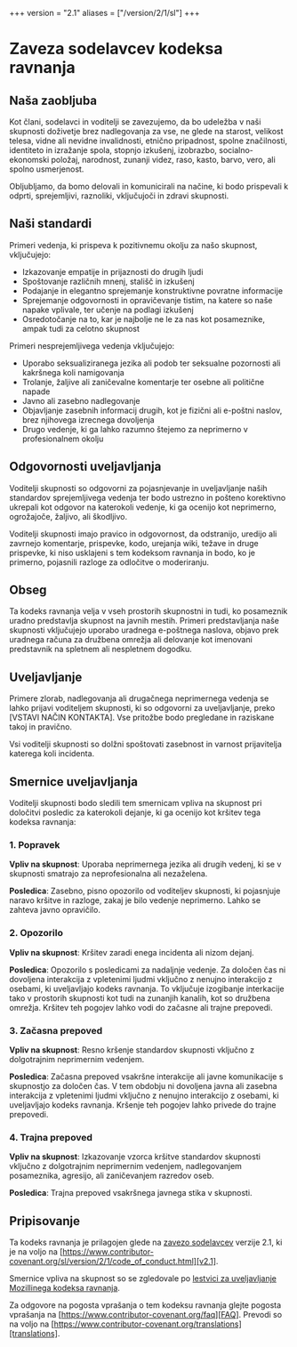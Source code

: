 +++
version = "2.1"
aliases = ["/version/2/1/sl"]
+++

# Zaveza sodelavcev kodeksa ravnanja

## Naša zaobljuba

Kot člani, sodelavci in voditelji se zavezujemo, da bo udeležba v naši skupnosti
doživetje brez nadlegovanja za vse, ne glede na starost, velikost telesa, vidne
ali nevidne invalidnosti, etnično pripadnost, spolne značilnosti, identiteto in
izražanje spola, stopnjo izkušenj, izobrazbo, socialno-ekonomski položaj,
narodnost, zunanji videz, raso, kasto, barvo, vero, ali spolno usmerjenost.

Obljubljamo, da bomo delovali in komunicirali na načine, ki bodo prispevali k
odprti, sprejemljivi, raznoliki, vključujoči in zdravi skupnosti.

## Naši standardi

Primeri vedenja, ki prispeva k pozitivnemu okolju za našo skupnost, vključujejo:

* Izkazovanje empatije in prijaznosti do drugih ljudi
* Spoštovanje različnih mnenj, stališč in izkušenj
* Podajanje in elegantno sprejemanje konstruktivne povratne informacije
* Sprejemanje odgovornosti in opravičevanje tistim, na katere so naše napake
  vplivale, ter učenje na podlagi izkušenj
* Osredotočanje na to, kar je najbolje ne le za nas kot posameznike, ampak tudi
  za celotno skupnost

Primeri nesprejemljivega vedenja vključujejo:

* Uporabo seksualiziranega jezika ali podob ter seksualne pozornosti ali
  kakršnega koli namigovanja
* Trolanje, žaljive ali zaničevalne komentarje ter osebne ali politične napade
* Javno ali zasebno nadlegovanje
* Objavljanje zasebnih informacij drugih, kot je fizični ali e-poštni naslov,
  brez njihovega izrecnega dovoljenja
* Drugo vedenje, ki ga lahko razumno štejemo za neprimerno v profesionalnem
  okolju

## Odgovornosti uveljavljanja

Voditelji skupnosti so odgovorni za pojasnjevanje in uveljavljanje naših
standardov sprejemljivega vedenja ter bodo ustrezno in pošteno korektivno
ukrepali kot odgovor na katerokoli vedenje, ki ga ocenijo kot neprimerno,
ogrožajoče, žaljivo, ali škodljivo.

Voditelji skupnosti imajo pravico in odgovornost, da odstranijo, uredijo ali
zavrnejo komentarje, prispevke, kodo, urejanja wiki, težave in druge prispevke,
ki niso usklajeni s tem kodeksom ravnanja in bodo, ko je primerno, pojasnili
razloge za odločitve o moderiranju.

## Obseg

Ta kodeks ravnanja velja v vseh prostorih skupnostni in tudi, ko posameznik
uradno predstavlja skupnost na javnih mestih. Primeri predstavljanja naše
skupnosti vključujejo uporabo uradnega e-poštnega naslova, objavo prek uradnega
računa za družbena omrežja ali delovanje kot imenovani predstavnik na spletnem
ali nespletnem dogodku.

## Uveljavljanje

Primere zlorab, nadlegovanja ali drugačnega neprimernega vedenja se lahko
prijavi voditeljem skupnosti, ki so odgovorni za uveljavljanje, preko
[VSTAVI NAČIN KONTAKTA].
Vse pritožbe bodo pregledane in raziskane takoj in pravično.

Vsi voditelji skupnosti so dolžni spoštovati zasebnost in varnost prijavitelja
katerega koli incidenta.

## Smernice uveljavljanja

Voditelji skupnosti bodo sledili tem smernicam vpliva na skupnost pri določitvi
posledic za katerokoli dejanje, ki ga ocenijo kot kršitev tega kodeksa ravnanja:

### 1. Popravek

**Vpliv na skupnost**: Uporaba neprimernega jezika ali drugih vedenj, ki se v
skupnosti smatrajo za neprofesionalna ali nezaželena.

**Posledica**: Zasebno, pisno opozorilo od voditeljev skupnosti, ki pojasnjuje
naravo kršitve in razloge, zakaj je bilo vedenje neprimerno. Lahko se zahteva
javno opravičilo.

### 2. Opozorilo

**Vpliv na skupnost**: Kršitev zaradi enega incidenta ali nizom dejanj.

**Posledica**: Opozorilo s posledicami za nadaljnje vedenje. Za določen čas ni
dovoljena interakcija z vpletenimi ljudmi vključno z nenujno interakcijo z
osebami, ki uveljavljajo kodeks ravnanja. To vključuje izogibanje interkacije
tako v prostorih skupnosti kot tudi na zunanjih kanalih, kot so družbena
omrežja. Kršitev teh pogojev lahko vodi do začasne ali trajne prepovedi.

### 3. Začasna prepoved

**Vpliv na skupnost**: Resno kršenje standardov skupnosti vključno z
dolgotrajnim neprimernim vedenjem.

**Posledica**: Začasna prepoved vsakršne interakcije ali javne komunikacije s
skupnostjo za določen čas. V tem obdobju ni dovoljena javna ali zasebna
interakcija z vpletenimi ljudmi vključno z nenujno interakcijo z osebami, ki
uveljavljajo kodeks ravnanja. Kršenje teh pogojev lahko privede do trajne
prepovedi.

### 4. Trajna prepoved

**Vpliv na skupnost**: Izkazovanje vzorca kršitve standardov skupnosti vključno
z dolgotrajnim neprimernim vedenjem, nadlegovanjem posameznika, agresijo, ali
zaničevanjem razredov oseb.

**Posledica**: Trajna prepoved vsakršnega javnega stika v skupnosti.

## Pripisovanje

Ta kodeks ravnanja je prilagojen glede na [zavezo sodelavcev][homepage] verzije
2.1, ki je na voljo na
[https://www.contributor-covenant.org/sl/version/2/1/code_of_conduct.html][v2.1].

Smernice vpliva na skupnost so se zgledovale po
[lestvici za uveljavljanje Mozillinega kodeksa ravnanja][Mozilla CoC].

Za odgovore na pogosta vprašanja o tem kodeksu ravnanja glejte pogosta
vprašanja na [https://www.contributor-covenant.org/faq][FAQ]. Prevodi so na
voljo na [https://www.contributor-covenant.org/translations][translations].

[homepage]: https://www.contributor-covenant.org
[v2.1]: https://www.contributor-covenant.org/sl/version/2/1/code_of_conduct.html
[Mozilla CoC]: https://github.com/mozilla/diversity
[FAQ]: https://www.contributor-covenant.org/faq
[translations]: https://www.contributor-covenant.org/translations
